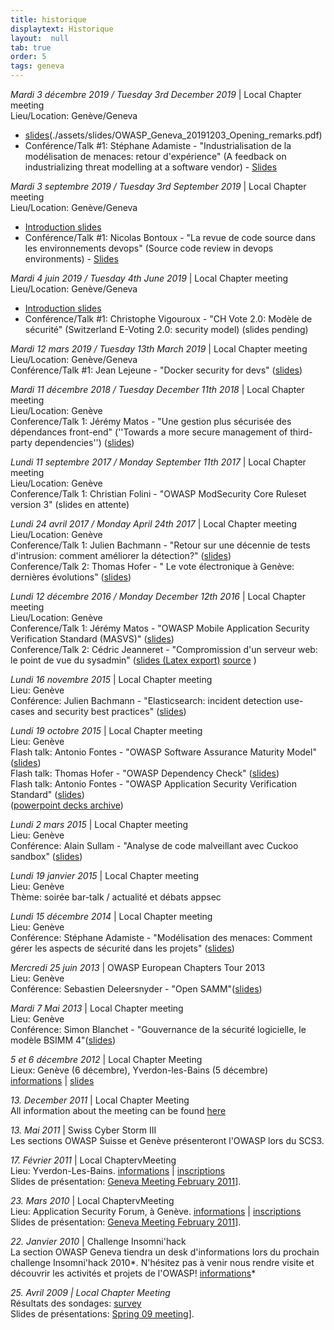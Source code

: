 ```yaml
---
title: historique
displaytext: Historique
layout:  null
tab: true
order: 5
tags: geneva
---
```



*Mardi 3 décembre 2019 / Tuesday 3rd December 2019* | Local Chapter meeting<br />
Lieu/Location: Genève/Geneva<br />
- [slides](Introduction)(./assets/slides/OWASP_Geneva_20191203_Opening_remarks.pdf)<br />
- Conférence/Talk #1: Stéphane Adamiste - "Industrialisation de la modélisation de menaces: retour d'expérience" (A feedback on industrializing threat modelling at a software vendor) - [Slides](./assets/slides/OWASP_Geneva_20191203_-_Adamiste_-_Industrialisation_modelisation_menaces.pdf)<br />

*Mardi 3 septembre 2019 / Tuesday 3rd September 2019* | Local Chapter meeting<br />
Lieu/Location: Genève/Geneva<br />
- [Introduction slides](./assets/slides/OWASP_Geneva_20190903_Start.pdf)<br />
- Conférence/Talk #1: Nicolas Bontoux - "La revue de code source dans les environnements devops" (Source code review in devops environments) - [Slides](./assets/slides/OWASP_Geneva_20190903_-_Nicolas_Bontoux_-_Code_review_in_devops.pdf)<br/>

*Mardi 4 juin 2019 / Tuesday 4th June 2019* | Local Chapter meeting<br />
Lieu/Location: Genève/Geneva<br />
- [Introduction slides](./assets/slides/OWASP_Geneva_20190604_Welcome.pdf)<br />
- Conférence/Talk #1: Christophe Vigouroux - "CH Vote 2.0: Modèle de sécurité" (Switzerland E-Voting 2.0: security model) (slides pending)<br />

*Mardi 12 mars 2019 / Tuesday 13th March 2019* | Local Chapter meeting<br />
Lieu/Location: Genève/Geneva<br />
Conférence/Talk #1: Jean Lejeune - "Docker security for devs" ([slides](./assets/slides/20190312_-_OWASP_Geneva_Chapter_-_Docker_security.pdf))<br />

*Mardi 11 décembre 2018 / Tuesday December 11th 2018* | Local Chapter meeting<br />
Lieu/Location: Genève<br />
Conference/Talk 1: Jérémy Matos - "Une gestion plus sécurisée des dépendances front-end" (''Towards a more secure management of third-party dependencies'') ([slides](./assets/slides/OWASP_gestion_dependances_frontend.pdf))<br />

*Lundi 11 septembre 2017 / Monday September 11th 2017* | Local Chapter meeting<br />
Lieu/Location: Genève<br />
Conference/Talk 1: Christian Folini - "OWASP ModSecurity Core Ruleset version 3" (slides en attente)<br />

*Lundi 24 avril 2017 / Monday April 24th 2017* | Local Chapter meeting<br />
Lieu/Location: Genève<br />
Conference/Talk 1: Julien Bachmann - "Retour sur une décennie de tests d'intrusion: comment améliorer la détection?" ([slides](./assets/slides/Owasp2017_jbachmann.pdf))<br />
Conference/Talk 2: Thomas Hofer - " Le vote électronique à Genève: dernières évolutions" ([slides](./assets/slides/CHvote_%E2%80%93_towards_2.0.pdf))<br />

*Lundi 12 décembre 2016 / Monday December 12th 2016* | Local Chapter meeting<br />
Lieu/Location: Genève<br />
Conference/Talk 1: Jérémy Matos - "OWASP Mobile Application Security Verification Standard (MASVS)" ([slides](./assets/slides/OWASP_Geneva-Chapter_Meeting-20161212_Jeremy_Matos-MASVS.pdf))<br />
Conference/Talk 2: Cédric Jeanneret - "Compromission d'un serveur web: le point de vue du sysadmin" ([slides (Latex export)](./assets/slides/OWASP_Geneva-Chapter_Meeting-20161212_Cedric_Jeanneret-Serveurs_web_vu_du_sysadmin.pdf) [source](https://github.com/EthACKdotOrg/Presentations/tree/master/20161212) )<br />


*Lundi 16 novembre 2015* | Local Chapter meeting<br />
Lieu: Genève<br />
Conférence: Julien Bachmann - "Elasticsearch: incident detection use-cases and security best practices" ([slides](https://speakerdeck.com/milkmix/elasticsearch-incident-detection-use-cases-and-security-best-practices))<br />


*Lundi 19 octobre 2015* | Local Chapter meeting<br />
Lieu: Genève<br />
Flash talk: Antonio Fontes - "OWASP Software Assurance Maturity Model" ([slides](./assets/slides/OWASP_Geneva-20151019-Antonio_Fontes-SAMM.pdf))<br />
Flash talk: Thomas Hofer - "OWASP Dependency Check" ([slides](./assets/slides/OWASP_Geneva-20151019-Thomas_Hofer-Dependency_Check.pdf))<br />
Flash talk: Antonio Fontes - "OWASP Application Security Verification Standard" ([slides](./assets/slides/OWASP_Geneva-20151019-Antonio_Fontes-ASVS.pdf))<br />
([powerpoint decks archive](./assets/slides/OWASP_Geneva-20151019-Meeting_Slides_Deck.zip))<br />


*Lundi 2 mars 2015* | Local Chapter meeting<br />
Lieu: Genève<br />
Conférence: Alain Sullam - "Analyse de code malveillant avec Cuckoo sandbox" ([slides](./assets/slides/OWASP_Geneva-2015_03_02-Alain_Sullam-CUCKOO.pdf))<br />

*Lundi 19 janvier 2015* | Local Chapter meeting<br />
Lieu: Genève<br />
Thème: soirée bar-talk / actualité et débats appsec <br />

*Lundi 15 décembre 2014* | Local Chapter meeting<br />
Lieu: Genève<br />
Conférence: Stéphane Adamiste - "Modélisation des menaces: Comment gérer les aspects de sécurité dans les projets" ([slides](./assets/slides/1c_ThreatModelling_F.pptx))<br />

*Mercredi 25 juin 2013* | OWASP European Chapters Tour 2013<br />
Lieu: Genève<br />
Conférence: Sebastien Deleersnyder - "Open SAMM"([slides](./assets/slides/OpenSAMM_-_AppSecEU_2014_talk_seba_-_bart_v_Final.pptx))<br />

*Mardi 7 Mai 2013* | Local Chapter meeting<br>
Lieu: Genève<br />
Conférence: Simon Blanchet - "Gouvernance de la sécurité logicielle, le modèle BSIMM 4"([slides](./assets/slides/OWASP_Geneva-2013_05_07-Simon_Blanchet-BSIMM4.pptx))<br />

*5 et 6 décembre 2012* | Local Chapter Meeting<br>
Lieux: Genève (6 décembre), Yverdon-les-Bains (5 décembre)<br>
[informations](http://lists.owasp.org/pipermail/owasp-geneva/2012-November/000039.html) | [slides](./assets/slides/OWASP_Geneva-Sylvain_Maret-Web_services_security_REST_vs_SOAP.pdf)

*13. December 2011* | Local Chapter Meeting<br> All information about the meeting can be found [here](https://lists.owasp.org/pipermail/owasp-switzerland/2011-December/000223.html)

*13. Mai 2011* | Swiss Cyber Storm III<br>
Les sections OWASP Suisse et Genève présenteront l'OWASP lors du SCS3. 

*17. Février 2011* | Local ChaptervMeeting<br>
Lieu: Yverdon-Les-Bains. [informations](http://owasp.ch/geneva/owasp-communique-meeting-201102.pdf) | [inscriptions](https://spreadsheets.google.com/a/owasp.org/viewform?hl=en&formkey=dGtYelV6X0NzZXRDV2pSbVBrX2xyUHc6MQ#gid=3)<br>
Slides de présentation: [Geneva Meeting February 2011]([Geneva_February_2011_Meeting|OWASP)].

*23. Mars 2010* | Local ChaptervMeeting<br>
Lieu: Application Security Forum, à Genève. [informations](http://owasp.ch/geneva/owasp-communique-meeting-201102.pdf) | [inscriptions](https://spreadsheets.google.com/a/owasp.org/viewform?hl=en&formkey=dGtYelV6X0NzZXRDV2pSbVBrX2xyUHc6MQ#gid=3)<br>
Slides de présentation: [Geneva Meeting February 2011]([Geneva_February_2011_Meeting|OWASP)].

*22. Janvier 2010* | Challenge Insomni'hack<br>
La section OWASP Geneva tiendra un desk d'informations lors du prochain challenge Insomni'hack 2010*. N'hésitez pas à venir nous rendre visite et découvrir les activités et projets de l'OWASP! [informations](http://www.scrt.ch/pages/concours10.html)*

*25. Avril 2009 | Local Chapter Meeting*<br />
Résultats des sondages: [survey](http://www.surveymonkey.com/s.aspx?sm=4Uj8sRJAAWEhZStomAIUfg_3d_3d)<br>
Slides de présentations: [Spring 09 meeting]([Geneva_Spring_2009_Meeting|Geneva)].<br>
<br>
